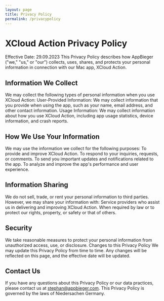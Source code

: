 ```yaml
---
layout: page
title: Privacy Policy
permalink: /privacypolicy
---
```


# XCloud Action Privacy Policy

Effective Date: 29.09.2023
This Privacy Policy describes how AppBieger ("we," "us," or "our") collects, uses, shares, and protects your personal information in connection with our Mac app, XCloud Action.

## Information We Collect

We may collect the following types of personal information when you use XCloud Action:
User-Provided Information: We may collect information that you provide when using the app, such as your name, email address, and other contact information.
Usage Information: We may collect information about how you use XCloud Action, including app usage statistics, device information, and crash reports.
## How We Use Your Information
We may use the information we collect for the following purposes:
To provide and improve XCloud Action.
To respond to your inquiries, requests, or comments.
To send you important updates and notifications related to the app.
To analyze and improve the app's performance and user experience.

## Information Sharing

We do not sell, trade, or rent your personal information to third parties. However, we may share your information with:
Service providers who assist us in delivering and improving XCloud Action.
When required by law or to protect our rights, property, or safety or that of others.

## Security

We take reasonable measures to protect your personal information from unauthorized access, use, or disclosure.
Changes to this Privacy Policy
We may update this Privacy Policy from time to time. Any changes will be reflected on this page, and the effective date will be updated.

## Contact Us

If you have any questions about this Privacy Policy or our data practices, please contact us at <stephan@appbieger.com>.
This Privacy Policy is governed by the laws of Niedersachen Germany.
